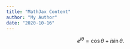 ```yaml
---
title: "MathJax Content"
author: "My Author"
date: "2020-10-16"
---
```

$$
e^{i\theta} = \cos\theta + i \sin\theta.
$$
